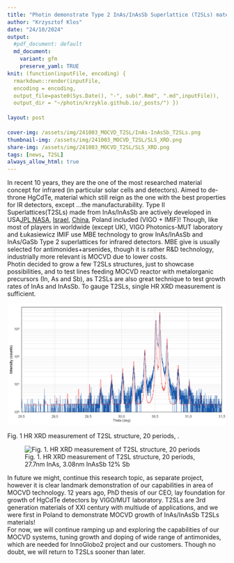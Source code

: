 ```yaml
---
title: "Photin demonstrate Type 2 InAs/InAsSb Superlattice (T2SLs) materials from MOCVD"
author: "Krzysztof Klos"
date: "24/10/2024"
output:
  #pdf_document: default
  md_document:
    variant: gfm
    preserve_yaml: TRUE
knit: (function(inputFile, encoding) {
  rmarkdown::render(inputFile, 
  encoding = encoding, 
  output_file=paste0(Sys.Date(), "-", sub(".Rmd", ".md",inputFile)), 
  output_dir = "~/photin/krzyklo.github.io/_posts/") })
  
layout: post

cover-img: /assets/img/241003_MOCVD_T2SL/InAs-InAsSb_T2SLs.png
thumbnail-img: /assets/img/241003_MOCVD_T2SL/SLS_XRD.png
share-img: /assets/img/241003_MOCVD_T2SL/SLS_XRD.png
tags: [news, T2SL]
always_allow_html: true
---
```


In recent 10 years, they are the one of the most researched material
concept for infrared (in particular solar cells and detectors). Aimed to
de-throne HgCdTe, material which still reign as the one with the best
properties for IR detectors, except …the manufacturability. Type II
Superlattices(T2SLs) made from InAs/InAsSb are actively developed in
USA[JPL
NASA](https://spie.org/defense-commercial-sensing/presentation/Applications-of-T2SL-barrier-infrared-detectors-in-Earth-observational-instruments/13030-2#_=_%5D,%20(Germany)%5Bhttps://publica.fraunhofer.de/~%20/details%5D,%20(UK)%5Bhttps://www.sciencedirect.com/science/article/pii/S0022024822003426),
[Israel](https://scdusa-ir.com/articles/type-ii-superlattice-infrared-detector-technology-at-scd/),
[China](https://opg.optica.org/oe/fulltext.cfm?uri=oe-30-21-38208&id=507573),
Poland included (VIGO + IMIF)! Though, like most of players in worldwide
(except UK), VIGO Photonics-MUT laboratory and Łukasiewicz IMIF use MBE
technology to grow InAs/InAsSb and InAs/GaSb Type 2 superlattices for
infrared detectors. MBE give is usually selected for
antimonides+arsenides, though it is rather R&D technology, industrially
more relevant is MOCVD due to lower costs.  
Photin decided to grow a few T2SLs structures, just to showcase
possibilities, and to test lines feeding MOCVD reactor with metalorganic
precursors (In, As and Sb), as T2SLs are also great technique to test
growth rates of InAs and InAsSb. To gauge T2SLs, single HR XRD
measurement is sufficient.

![](/../assets/img/241003_MOCVD_T2SL/SLS_XRD.png)<!-- -->

Fig. 1 HR XRD measurement of T2SL structure, 20 periods, .

<figure>
<img src="{{site.url}}/assets/img/241003_MOCVD_T2SL/SLS_XRD.png" alt="Fig. 1. HR XRD measurement of T2SL structure, 20 periods"/>
<figcaption>
Fig. 1. HR XRD measurement of T2SL structure, 20 periods, 27.7nm InAs,
3.08nm InAsSb 12% Sb
</figcaption>
</figure>

In future we might, continue this research topic, as separate project,
however it is clear landmark demonstration of our capabilities in area
of MOCVD technology. 12 years ago, PhD thesis of our CEO, lay foundation
for growth of HgCdTe detectors by VIGO/MUT laboratory. T2SLs are 3rd
generation materials of XXI century with multiude of applications, and
we were first in Poland to demonstrate MOCVD growth of InAs/InAsSb T2SLs
materials!  
For now, we will continue ramping up and exploring the capabilities of
our MOCVD systems, tuning growth and doping of wide range of
antimonides, which are needed for InnoGlobo2 project and our customers.
Though no doubt, we will return to T2SLs sooner than later.
